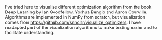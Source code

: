 I've tried here to visualize different optimization algorithm from the book Deep Learning by Ian Goodfellow, Yoshua Bengio and Aaron Courville.
Algorithms are implemented in NumPy from scratch, but visualization comes from https://github.com/snnclsr/visualize_optimizers.
I have readapted part of the visualization algorithms to make testing easier and to facilitate understanding.
